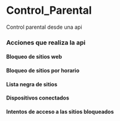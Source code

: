 # Control_Parental
Control parental desde una api


### Acciones que realiza la api
#### Bloqueo de sitios web
#### Bloqueo de sitios por horario 
#### Lista negra de sitios
#### Dispositivos conectados
#### Intentos de acceso a las sitios bloqueados
